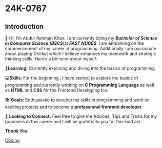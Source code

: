 # 24K-0767
## Introduction
👋 Hi! I’m Abdur Rehman Khan. I am currently doing my ***Bachelor of Science in Computer Science*** (***BSCS***)at ***FAST*** ***NUCES***.
I am embarking on the commencement of my career in programming. Additionally i am passionate about playing *Cricket* which I believe enhances 
my teamwork and strategic thinking skills. Here’s a bit more about myself:
 
🌟**Learning:**  Currently exploring and diving into the basics of programming.

💻**Skills:** For the beginning , I have started to explore the basics of programming and currently working on **C Programming Language** as well as **HTML** and **CSS** for the Frontend Developing too.
                     
📚 **Goals:** Enthusiastic to develop my skills in programming and work on exciting projects and to become a **professional frontend developer**.

🤝 **Looking to Connect:** Feel free to give me Advices, Tips and Tricks for my goodness in this career and I will be grateful to you for this kind act.

***Thank You***

[Coding](https://st.depositphotos.com/57803962/59532/v/450/depositphotos_595325804-stock-illustration-vector-illustration-programmer-icon.jpg)
